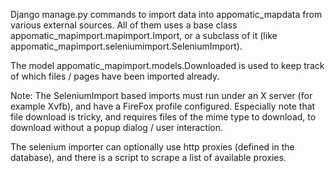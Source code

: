 Django manage.py commands to import data into appomatic_mapdata from
various external sources. All of them uses a base class
appomatic_mapimport.mapimport.Import, or a subclass of it (like
appomatic_mapimport.seleniumimport.SeleniumImport).

The model appomatic_mapimport.models.Downloaded is used to keep track
of which files / pages have been imported already.

Note: The SeleniumImport based imports must run under an X server (for
example Xvfb), and have a FireFox profile configured. Especially note
that file download is tricky, and requires files of the mime type to
download, to download without a popup dialog / user interaction.

The selenium importer can optionally use http proxies (defined in the
database), and there is a script to scrape a list of available
proxies.

